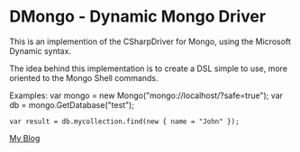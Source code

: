 # DMongo - Dynamic Mongo Driver

This is an implemention of the CSharpDriver for Mongo, using the Microsoft Dynamic syntax.

The idea behind this implementation is to create a DSL simple to use, more oriented to the Mongo Shell commands.

Examples:
	var mongo = new Mongo("mongo://localhost/?safe=true");
	var db = mongo.GetDatabase("test");
	
	var result = db.mycollection.find(new { name = "John" });


[My Blog](http://felipeg48.blogspot.com)